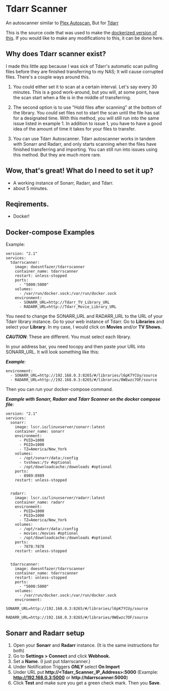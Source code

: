 # Tdarr Scanner

An autoscanner similar to [Plex Autoscan.](https://github.com/l3uddz/plex_autoscan) But for [Tdarr](https://home.tdarr.io/) 

This is the source code that was used to make the [dockerized version of this](https://hub.docker.com/r/doesntfazer/tdarrscanner). If you would like to make any modifications to this, it can be done here.
 
## Why does Tdarr scanner exist?
I made this little app because I was sick of Tdarr's automatic scan pulling files before they are finished transferring to my NAS; It will cause corrupted files. There's a couple ways around this. 

 1. You could either set it to scan at a certain interval. Let's say every 30 minutes. This is a good work-around, but you will, at some point, have the scan start when a file is in the middle of transferring.
 
 2. The second option is to use "Hold files after scanning" at the bottom of the library. You could set files not to start the scan until the file has sat for a designated time. With this method, you will still run into the same issue listed in example 1. In addition to issue 1, you have to have a good idea of the amount of time it takes for your files to transfer. 
 
 3. You can use Tdarr Autoscanner. Tdarr autoscanner works in tandem with Sonarr and Radarr, and only starts scanning when the files have finished transferring and importing. You can still run into issues using this method. But they are much more rare.

## Wow, that's great! What do I need to set it up?

 - A working instance of Sonarr, Radarr, and Tdarr. 
 - about 5 minutes.

## Reqirements.
- Docker! 

## Docker-compose Examples

Example:

    version: "2.1"
    services:
      tdarrscanner:
        image: doesntfazer/tdarrscanner
        container_name: tdarrscanner
        restart: unless-stopped
        ports:
          - "5000:5000"
        volumes:
          - /var/run/docker.sock:/var/run/docker.sock
        environment:
          - SONARR_URL=http://Tdarr_TV_Library_URL
          - RADARR_URL=http://Tdarr_Movie_Library_URL
          
You need to change the SONARR_URL and RADARR_URL to the URL of your Tdarr library instance.
Go to your web instance of Tdarr. Go to **Libraries** and select your **Library**. In my case, I would click on **Movies** and/or **TV Shows.** 

***CAUTION***: These are different. You must select each library.

In your address bar, you need tocopy and then paste your URL into SONARR_URL. It will look something like this:

***Example***: 

    environment:
      - SONARR_URL=http://192.168.0.3:8265/#/libraries/l6pK7YCUy/source
      - RADARR_URL=http://192.168.0.3:8265/#/libraries/0WEwzc7OF/source

Then you can run your docker-compose command. 

***Example with Sonarr, Radarr and Tdarr Scanner on the docker compose file***:

    version: "2.1"
    services:
      sonarr:
        image: lscr.io/linuxserver/sonarr:latest
        container_name: sonarr
        environment:
          - PUID=1000
          - PGID=1000
          - TZ=America/New_York
        volumes:
          - /opt/sonarr/data:/config
          - tvshows:/tv #optional
          - /opt/downloadcache:/downloads #optional
        ports:
          - 8989:8989
        restart: unless-stopped
        
        
      radarr:
        image: lscr.io/linuxserver/radarr:latest
        container_name: radarr
        environment:
          - PUID=1000
          - PGID=1000
          - TZ=America/New_York
        volumes:
          - /opt/radarr/data:/config
          - movies:/movies #optional
          - /opt/downloadcache:/downloads #optional
        ports:
          - 7878:7878
        restart: unless-stopped
    
    
      tdarrscanner:
        image: doesntfazer/tdarrscanner
        container_name: tdarrscanner
        restart: unless-stopped
        ports:
          - "5000:5000"
        volumes:
          - /var/run/docker.sock:/var/run/docker.sock
        environment:
          - SONARR_URL=http://192.168.0.3:8265/#/libraries/l6pK7YCUy/source
          - RADARR_URL=http://192.168.0.3:8265/#/libraries/0WEwzc7OF/source

## Sonarr and Radarr setup
1. Open your **Sonarr** and **Radarr** instance. (It is the same instructions for both)
2. Go to **Settings > Connect** and click **Webhook.**
3. Set a **Name**. (I just put tdarrscanner.)
4. Under Notification Triggers ***ONLY*** select **On Import**
5. Under URL put **http://<Tdarr_Scanner_IP_Address>:5000** (Example: **http://192.168.0.3:5000** or **http://tdarrscanner:5000**)
6. Click **Test** and make sure you get a green check mark. Then you **Save**.
